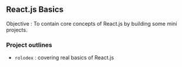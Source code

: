 ## React.js Basics

Objective : To contain core concepts of React.js by building some mini projects.


### Project outlines

- `rolodex` : covering real basics of React.js

